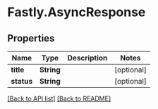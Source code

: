 # Fastly.AsyncResponse

## Properties

Name | Type | Description | Notes
------------ | ------------- | ------------- | -------------
**title** | **String** |  | [optional] 
**status** | **String** |  | [optional] 


[[Back to API list]](../../README.md#endpoints) [[Back to README]](../../README.md)
